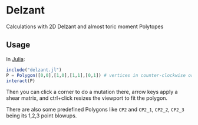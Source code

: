 # Delzant
Calculations with 2D Delzant and almost toric moment Polytopes

## Usage

In [Julia](https://julialang.org):

```julia
include("delzant.jl")
P = Polygon([0,0],[1,0],[1,1],[0,1]) # vertices in counter-clockwise order
interact(P)
```
Then you can click a corner to do a mutation there, arrow keys apply a shear matrix, and ctrl+click resizes the viewport to fit the polygon.

There are also some predefined Polygons like `CP2` and `CP2_1`, `CP2_2`, `CP2_3` being its 1,2,3 point blowups.
